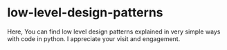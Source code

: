 # low-level-design-patterns
Here, You can find low level design patterns explained in very simple ways with code in python. I appreciate your visit and engagement.
